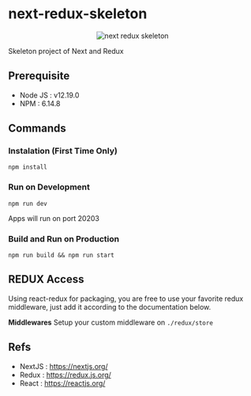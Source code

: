# next-redux-skeleton

<p align="center">
  <img src="https://i.ibb.co/jb3w514/Next-ft-Redux-Skeleton.png" alt="next redux skeleton" />
</p>

Skeleton project of Next and Redux


## Prerequisite

- Node JS : v12.19.0
- NPM : 6.14.8

## Commands

### Instalation (First Time Only)

```
npm install
```

### Run on Development

```
npm run dev
```

Apps will run on port 20203

### Build and Run on Production

```
npm run build && npm run start
```

## REDUX Access

Using react-redux for packaging, you are free to use your favorite redux middleware, just add it according to the documentation below.

**Middlewares**
Setup your custom middleware on `./redux/store`

## Refs

- NextJS : https://nextjs.org/
- Redux : https://redux.js.org/
- React : https://reactjs.org/
